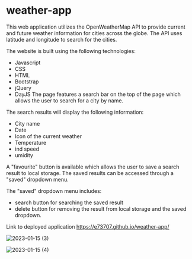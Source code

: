 # weather-app
This web application utilizes the OpenWeatherMap API to provide current and future weather information for cities across the globe.
The API uses latitude and longitude to search for the cities.

The website is built using the following technologies:
- Javascript
- CSS
- HTML
- Bootstrap
- jQuery
- DayJS
The page features a search bar on the top of the page which allows the user to search for a city by name.

The search results will display the following information:
- City name
- Date
- Icon of the current weather
- Temperature
- ind speed
- umidity

A "favourite" button is available which allows the user to save a search result to local storage.
The saved results can be accessed through a "saved" dropdown menu.

The "saved" dropdown menu includes:
-  search button for searching the saved result
-  delete button for removing the result from local storage and the saved dropdown.

Link to deployed application
https://e73707.github.io/weather-app/



![2023-01-15 (3)](https://user-images.githubusercontent.com/94885681/212524059-4d048506-ad18-42ea-b99b-9a7fd1f42080.png)

![2023-01-15 (4)](https://user-images.githubusercontent.com/94885681/212524081-c2636bba-1c84-4c91-8327-c700904614ba.png)

